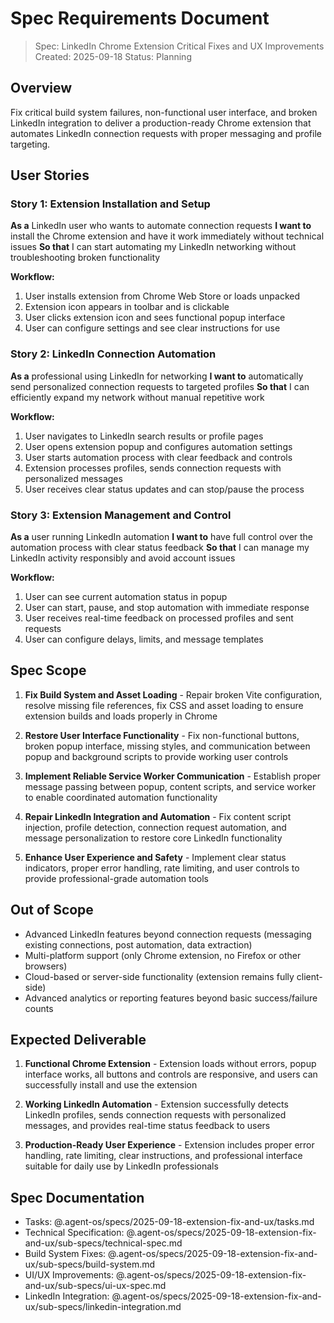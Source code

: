 # Spec Requirements Document

> Spec: LinkedIn Chrome Extension Critical Fixes and UX Improvements
> Created: 2025-09-18
> Status: Planning

## Overview

Fix critical build system failures, non-functional user interface, and broken LinkedIn integration to deliver a production-ready Chrome extension that automates LinkedIn connection requests with proper messaging and profile targeting.

## User Stories

### Story 1: Extension Installation and Setup
**As a** LinkedIn user who wants to automate connection requests
**I want to** install the Chrome extension and have it work immediately without technical issues
**So that** I can start automating my LinkedIn networking without troubleshooting broken functionality

**Workflow:**
1. User installs extension from Chrome Web Store or loads unpacked
2. Extension icon appears in toolbar and is clickable
3. User clicks extension icon and sees functional popup interface
4. User can configure settings and see clear instructions for use

### Story 2: LinkedIn Connection Automation
**As a** professional using LinkedIn for networking
**I want to** automatically send personalized connection requests to targeted profiles
**So that** I can efficiently expand my network without manual repetitive work

**Workflow:**
1. User navigates to LinkedIn search results or profile pages
2. User opens extension popup and configures automation settings
3. User starts automation process with clear feedback and controls
4. Extension processes profiles, sends connection requests with personalized messages
5. User receives clear status updates and can stop/pause the process

### Story 3: Extension Management and Control
**As a** user running LinkedIn automation
**I want to** have full control over the automation process with clear status feedback
**So that** I can manage my LinkedIn activity responsibly and avoid account issues

**Workflow:**
1. User can see current automation status in popup
2. User can start, pause, and stop automation with immediate response
3. User receives real-time feedback on processed profiles and sent requests
4. User can configure delays, limits, and message templates

## Spec Scope

1. **Fix Build System and Asset Loading** - Repair broken Vite configuration, resolve missing file references, fix CSS and asset loading to ensure extension builds and loads properly in Chrome

2. **Restore User Interface Functionality** - Fix non-functional buttons, broken popup interface, missing styles, and communication between popup and background scripts to provide working user controls

3. **Implement Reliable Service Worker Communication** - Establish proper message passing between popup, content scripts, and service worker to enable coordinated automation functionality

4. **Repair LinkedIn Integration and Automation** - Fix content script injection, profile detection, connection request automation, and message personalization to restore core LinkedIn functionality

5. **Enhance User Experience and Safety** - Implement clear status indicators, proper error handling, rate limiting, and user controls to provide professional-grade automation tools

## Out of Scope

- Advanced LinkedIn features beyond connection requests (messaging existing connections, post automation, data extraction)
- Multi-platform support (only Chrome extension, no Firefox or other browsers)
- Cloud-based or server-side functionality (extension remains fully client-side)
- Advanced analytics or reporting features beyond basic success/failure counts

## Expected Deliverable

1. **Functional Chrome Extension** - Extension loads without errors, popup interface works, all buttons and controls are responsive, and users can successfully install and use the extension

2. **Working LinkedIn Automation** - Extension successfully detects LinkedIn profiles, sends connection requests with personalized messages, and provides real-time status feedback to users

3. **Production-Ready User Experience** - Extension includes proper error handling, rate limiting, clear instructions, and professional interface suitable for daily use by LinkedIn professionals

## Spec Documentation

- Tasks: @.agent-os/specs/2025-09-18-extension-fix-and-ux/tasks.md
- Technical Specification: @.agent-os/specs/2025-09-18-extension-fix-and-ux/sub-specs/technical-spec.md
- Build System Fixes: @.agent-os/specs/2025-09-18-extension-fix-and-ux/sub-specs/build-system.md
- UI/UX Improvements: @.agent-os/specs/2025-09-18-extension-fix-and-ux/sub-specs/ui-ux-spec.md
- LinkedIn Integration: @.agent-os/specs/2025-09-18-extension-fix-and-ux/sub-specs/linkedin-integration.md